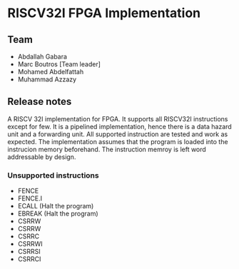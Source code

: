 # RISCV32I FPGA Implementation
## Team
- Abdallah Gabara
- Marc Boutros [Team leader]
- Mohamed Abdelfattah
- Muhammad Azzazy

## Release notes
A RISCV 32I implementation for FPGA. It supports all RISCV32I instructions except for few. It is a pipelined implementation, hence there is a data hazard unit and a forwarding unit. All supported instruction are tested and work as expected. The implementation assumes that the program is loaded into the instrucion memory beforehand. The instruction memroy is left word addressable by design.

### Unsupported instructions
- FENCE
- FENCE.I
- ECALL (Halt the program)
- EBREAK (Halt the program)
- CSRRW
- CSRRW
- CSRRC
- CSRRWI
- CSRRSI
- CSRRCI
